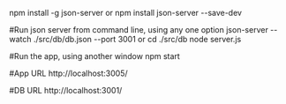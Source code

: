 npm install -g json-server
or
npm install json-server --save-dev

#Run json server from command line, using any one option
json-server --watch ./src/db/db.json --port 3001
or
cd ./src/db
node server.js

#Run the app, using another window
npm start

#App URL
http://localhost:3005/

#DB URL
http://localhost:3001/